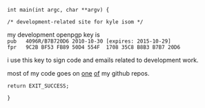 `int main(int argc, char **argv) {`

`/* development-related site for kyle isom */`  


my development openpgp key is  
`pub   4096R/B7B720D6 2010-10-30 [expires: 2015-10-29]`  
`fpr   9C2B BF53 FB89 50D4 554F  1708 35C8 B8B3 B7B7 20D6`

i use this key to sign code and emails related to development work.


most of my code goes on [one](https://github.com/kisom)
[of](https://github.com/brokenlcd) my github repos.




















    return EXIT_SUCCESS;
`}`

